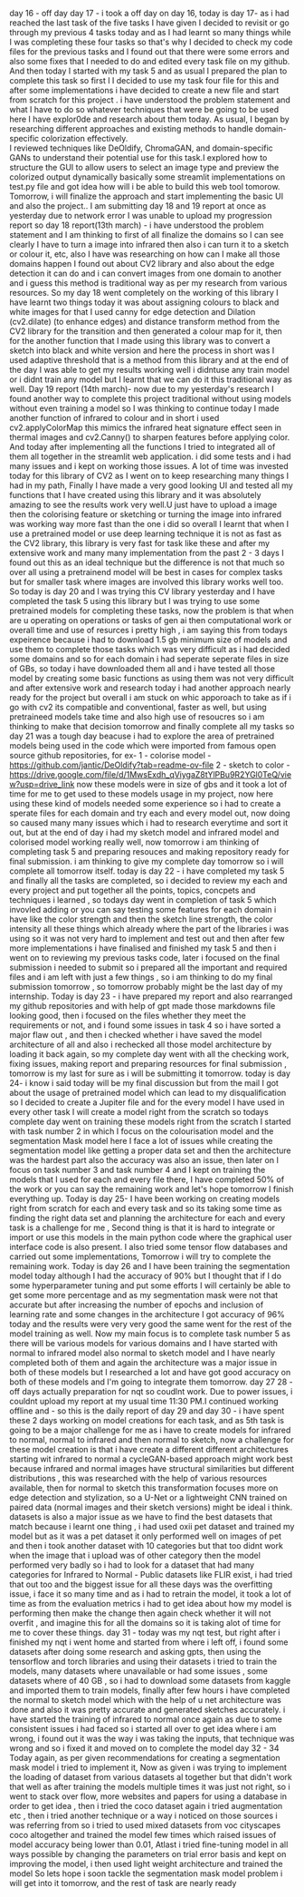 day 16 - off day 
day 17 - 
i took a off day on day 16, 
today is day 17- as i had reached the last task of the five tasks I have given I decided to revisit or go through my previous 4 tasks today and as I had learnt so many things while I was completing these four tasks so that's why I decided to check my code files for the previous tasks and I found out that there were some errors and also some fixes that I needed to do and edited every task file on my github. 
And then today I started with my task 5 and as usual I prepared the plan to complete this task so first I I decided to use my task four file for this and after some implementations i have decided to create a new file and start from scratch for this project . 
i have understood the problem statement and what I have to do so whatever techniques that were be going to be used here I have explor0de and research about them today. 
As usual, I began by researching different approaches and existing methods to handle domain-specific colorization effectively.  
I reviewed techniques like DeOldify, ChromaGAN, and domain-specific GANs to understand their potential use for this task.I explored how to structure the GUI to allow users to select an image type and preview the colorized output dynamically basically some streamlit implementations on test.py file and got idea how will i be able to build this web tool tomorow.
Tomorrow, i will finalize the approach and start implementing the basic UI and also the project.. 
I am submitting day 18 and 19 report at once as yesterday due to network error I was unable to upload my progression report so 
day 18 report(13th march) - i have understood the problem statement and I am thinking to first of all finalize the domains so I can see clearly I have to turn a image into infrared then also i can turn it to a sketch or colour it, etc, 
also I have was researching on how can I make all those domains happen I found out about CV2 library and also about the edge detection it can do and i can convert images from one domain to another and i guess this method is traditional way as per my research from various resources. 
So my day 18 went completely on the working of this library I have learnt two things today it was about assigning colours to black and white images for that I used canny for edge detection and Dilation (cv2.dilate) (to enhance edges) and distance transform method from the CV2 library for the transition and then generated a colour map for it, 
then for the another function that I made using this library was to convert a sketch into black and white version and here the process in short was I used adaptive threshold that is a method from this library and at the end of the day I was able to get my results working well i didntuse any train model or i didnt train any model but I learnt that we can do it this traditional way as well.
Day 19 report (14th march)-  now due to my yesterday's research I found another way to complete this project traditional without using models without even training a model so I was thinking to continue today I made another function of infrared to colour and in short i used cv2.applyColorMap this mimics the infrared heat signature effect seen in thermal images and cv2.Canny() to sharpen features before applying color. And today after implementing all the functions I tried to integrated all of them all together in the streamlit web application. 
i did some tests and i had many issues and i kept on working those issues. A lot of time was invested today for this library of CV2 as I went on to keep researching many things I had in my path, 
Finally I have made a very good looking UI and tested all my functions that I have created using this library and it was absolutely amazing to see the results work very well.U just have to upload a image then the colorising feature or sketching or turning the image into infrared was working way more fast than the one i did so overall I learnt that when I use a pretrained model or use deep learning technique it is not as fast as the CV2 library, this library is very fast for task like these and after my extensive work and many many implementation from the past 2 - 3 days I found out this as an ideal technique but the difference is not that much so over all using a pretrainend model will be best in cases for complex tasks but for smaller task where images are involved this library works well too.
So today is day 20 and I was trying this CV library yesterday and I have completed the task 5 using this library but I was trying to use some pretrained models for completing these tasks, now the problem is that when are u operating on operations or tasks of gen ai then computational work or overall time and use of resurces i pretty high , i am saying this from todays expeirence because i had to download 1.5 gb minimum size of models and use them to complete those tasks which was very difficult as i had decided some domains and so for each domain i had seperate seperate files in size of GBs, so today i have downloaded them all and i have tested all those model by creating some basic functions as using them was not very difficult and after extensive work and research today i had another approach nearly ready for the project but overall i am stuck on whic apporoach to take as if i go with cv2 its compatible and conventional, faster as well, but using pretraineed models take time and also high use of resoucres so i am thinking to make that decision tomorrow and finally complete all my tasks
so day 21 was a tough day beacuse i had to explore the area of pretrained models being used in the code which were imported from famous open source github repositories, for ex-
1 - colorise model - https://github.com/jantic/DeOldify?tab=readme-ov-file 
2 - sketch to color - https://drive.google.com/file/d/1MwsExdh_qViygaZ8tYlPBu9R2YGl0TeQ/view?usp=drive_link 
now these models were in size of gbs and it took a lot of time for me to get used to these models usage in my project, now here using these kind of models needed some experience so i had to create a sperate files for each domain and try each and every model out, now doing so caused many many issues which i had to research everytime and sort it out, but at the end of day i had my sketch model and infrared model and colorised model working really well, now tomorrow i am thinking of completing task 5 and preparing resouces and making repository ready for final submission. i am thinking to give my complete day tomorrow so i will complete all tomorrow itself.
today is day 22 - i have completed my task 5 and finally all the tasks are completed, so i decided to review my each and every project and put together all the points, topics, concpets and techniques i learned , so todays day went in completion of task 5 which invovled adding or you can say testing some features for each domain i have like the color strength and then the sketch line strength, the color intensity all these things which already where the part of the libraries i was using so it was not very hard to implement and test out and then after few more implementations i have finalised and finished my task 5 and then i went on to reviewing my previous tasks code, later i focused on the final submission i needed to submit so i prepared all the important and required files and i am left with just a few things , so i am thinking to do my final submission tomorrow , so tomorrow probably might be the last day of my internship.
Today is day 23 - i have prepared my report and also rearranged my github repositories and with help of gpt made those markdowns file looking good, then i focused on the files whether they meet the requirements or not, and i found some issues in task 4 so i have sorted a major flaw out , and then i checked whether i have saved the model architecture of all and also i rechecked all those model architecture by loading it back again, so my complete day went with all the checking work, fixing issues, making report and preparing resources for final submission , tomorrow is my last for sure as i will be submitting it tomorrow.
today is day 24- i know i said today will be my final discussion but from the mail I got about the usage of pretrained model which can lead to my disqualification so I decided to create a Jupiter file and for the every model I have used in every other task I will create a model right from the scratch so todays complete day went on training these models right from the scratch I started with task number 2 in which I focus on the colourisation model and the segmentation Mask model here I face a lot of issues while creating the segmentation model like getting a proper data set and then the architecture was the hardest part also the accuracy was also an issue, then later on I focus on task number 3 and task number 4 and I kept on training the models that I used for each and every file there, I have completed 50% of the work or you can say the remaining work and let's hope tomorrow I finish everything up.
Today is day 25- I have been working on creating models right from scratch for each and every task and so its taking some time as finding the right data set and planning the architecture for each and every task is a challenge for me ,
Second thing is that it is hard to integrate or import or use this models in the main python code where the graphical user interface code is also present. 
I also tried some tensor flow databases and carried out some implementations,
Tomorrow i will try to complete the remaining work.
Today is day 26 and I have been training the segmentation model today although I had the accuracy of 90% but I thought that if I do some hyperparameter tuning and put some efforts I will certainly be able to get some more percentage and as my segmentation mask were not that accurate but after increasing the number of epochs and inclusion of learning rate and some changes in the architecture I got accuracy of 96% today and the results were very very good the same went for the rest of the model training as well.
Now my main focus is to complete task number 5 as there will be various models for various domains and I have started with normal to infrared model also normal to sketch model and I have nearly completed both of them and again the architecture was a major issue in both of these models but I researched a lot and have got good accuracy on both of these models and I'm going to integrate them tomorrow.
day 27 28 - off days actually preparation for nqt so coudlnt work.
 Due to power issues, i couldnt upload my report at my usual time 11:30 PM.I continued working offline and -
so this is the daily report of day 29 and day 30 - 
i have spent these 2 days working on model creations for each task, and as 5th task is going to be a major challenge for me as i have to create models for infrared to normal, normal to infrared and then normal to sketch, now a challenge for these model creation is that i have create a different different architectures 
starting wit infrared to normal a cycleGAN-based approach might work best because infrared and normal images have structural similarities but different distributions , this was researched with the help of various resources available, 
then for normal to sketch this transformation focuses more on edge detection and stylization, so a U-Net or a lightweight CNN trained on paired data (normal images and their sketch versions) might be ideal i think. 
datasets is also a major issue as we have to find the best datasets that match because i learnt one thing , i had used oxii pet dataset and trained my model but as it was a pet dataset it only performed well on images of pet and then i took another dataset with 10 categories but that too didnt work when the image that i upload was of other category then the model performed very badly so i had to look for a dataset that had many categories 
for Infrared to Normal - Public datasets like FLIR exist, i had tried that out too
and the biggest issue for all these days was the overfitting issue, i face it so many time and as i had to retrain the model, it took a lot of time as from the evaluation metrics i had to get idea about how my model is performing then make the change then again check whether it will not overfit , and imagine this for all the domains so it is taking alot of time for me to cover these things.
day 31 - today was my nqt test, but right after i finished my nqt i went home and started from where i left off, i found some datasets after doing some research and asking gpts, then using the tensorflow and torch libraries and using their datasets i tried to train the models, many datasets where unavailable or had some issues , some datasets where of 40 GB , so i had to download some datasets from kaggle and imported them to train models, finally after few hours i have completed the normal to sketch model which with the help of u net architecture was done and also it was pretty accurate and generated sketches accurately. i have started the training of infrared to normal once again as due to some consistent issues i had faced so i started all over to get idea where i am wrong,
i found out it was the way i was taking the inputs, that technique was wrong and so i fixed it and moved on to complete the model
day 32 - 34
Today again, as per given recommendations for creating a segmentation mask model i tried to implement it,
Now as given i was trying to implement the loading of dataset from various datasets al together but that didn't work that well as after training the models multiple times it was just not right, so i went to stack over flow, more websites and papers for using a database in order to get idea , then i tried the coco dataset again i tried augmentation etc , then i tried another technique or a way i noticed on those sources i was referring from so i tried to used mixed datasets from voc cityscapes coco altogether and trained the model few times which raised issues of model accuracy being lower than 0.01,
Atlast i tried fine-tuning model in all ways possible by changing the parameters on trial error basis and kept on improving the model, i then used light weight architecture and trained the model
So lets hope i soon tackle the segmentation mask model problem i will get into it tomorrow, and the rest of task are nearly ready
